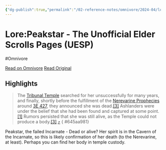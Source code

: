 ```yaml
---
{"dg-publish":true,"permalink":"/02-reference-notes/omnivore/2024-04/lore-peakstar-the-unofficial-elder-scrolls-pages-uesp/","title":"Lore:Peakstar - The Unofficial Elder Scrolls Pages (UESP)","tags":["Mysticism","prophecy","MW-May-Modathon-2024"]}
---
```



# Lore:Peakstar - The Unofficial Elder Scrolls Pages (UESP)
#Omnivore

[Read on Omnivore](https://omnivore.app/me/lore-peakstar-the-unofficial-elder-scrolls-pages-uesp-18f2e0a6910)
[Read Original](https://en.uesp.net/wiki/Lore:Peakstar)

## Highlights

> The [Tribunal Temple](https://en.uesp.net/wiki/Lore:Tribunal%5FTemple "Lore:Tribunal Temple") searched for her unsuccessfully for many years, and finally, shortly before the fulfillment of the [Nerevarine Prophecies](https://en.uesp.net/wiki/Lore:Nerevarine%5FProphecies "Lore:Nerevarine Prophecies") around [3E 427](https://en.uesp.net/wiki/Lore:Third%5FEra#3E%5F427 "Lore:Third Era"), they announced she was dead.[\[3\]](#cite%5Fnote-MWSharn-3) Ashlanders were under the belief that she had been found and captured at some point.[\[1\]](#cite%5Fnote-MWAshlanders-1) Rumors persisted that she was still alive, as the Temple could not produce a body.[\[3\]](#cite%5Fnote-MWSharn-3) [⤴️](https://omnivore.app/me/lore-peakstar-the-unofficial-elder-scrolls-pages-uesp-18f2e0a6910#645aa981-c5a5-4d6f-a19d-b829c9036e10) 
{ #645aa981}


Peakstar, the failed Incarnate - Dead or alive? Her spirit is in the Cavern of the Incarnate, so this is likely confirmation of her death (to the Nerevarine, at least). Perhaps you can find her body in temple custody.

